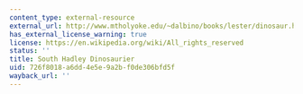 ```yaml
---
content_type: external-resource
external_url: http://www.mtholyoke.edu/~dalbino/books/lester/dinosaur.html
has_external_license_warning: true
license: https://en.wikipedia.org/wiki/All_rights_reserved
status: ''
title: South Hadley Dinosaurier
uid: 726f8018-a6dd-4e5e-9a2b-f0de306bfd5f
wayback_url: ''
---
```


